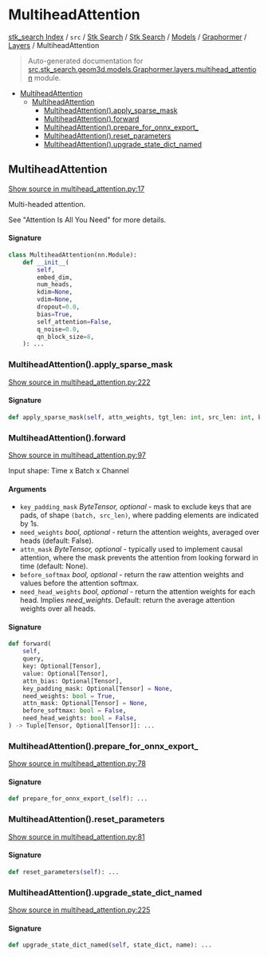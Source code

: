 # MultiheadAttention

[stk_search Index](../../../../../../README.md#stk_search-index) / `src` / [Stk Search](../../../../index.md#stk-search) / [Stk Search](../../../../index.md#stk-search) / [Models](../../index.md#models) / [Graphormer](../index.md#graphormer) / [Layers](./index.md#layers) / MultiheadAttention

> Auto-generated documentation for [src.stk_search.geom3d.models.Graphormer.layers.multihead_attention](https://github.com/mohammedazzouzi15/STK_search/blob/main/src/stk_search/geom3d/models/Graphormer/layers/multihead_attention.py) module.

- [MultiheadAttention](#multiheadattention)
  - [MultiheadAttention](#multiheadattention-1)
    - [MultiheadAttention().apply_sparse_mask](#multiheadattention()apply_sparse_mask)
    - [MultiheadAttention().forward](#multiheadattention()forward)
    - [MultiheadAttention().prepare_for_onnx_export_](#multiheadattention()prepare_for_onnx_export_)
    - [MultiheadAttention().reset_parameters](#multiheadattention()reset_parameters)
    - [MultiheadAttention().upgrade_state_dict_named](#multiheadattention()upgrade_state_dict_named)

## MultiheadAttention

[Show source in multihead_attention.py:17](https://github.com/mohammedazzouzi15/STK_search/blob/main/src/stk_search/geom3d/models/Graphormer/layers/multihead_attention.py#L17)

Multi-headed attention.

See "Attention Is All You Need" for more details.

#### Signature

```python
class MultiheadAttention(nn.Module):
    def __init__(
        self,
        embed_dim,
        num_heads,
        kdim=None,
        vdim=None,
        dropout=0.0,
        bias=True,
        self_attention=False,
        q_noise=0.0,
        qn_block_size=8,
    ): ...
```

### MultiheadAttention().apply_sparse_mask

[Show source in multihead_attention.py:222](https://github.com/mohammedazzouzi15/STK_search/blob/main/src/stk_search/geom3d/models/Graphormer/layers/multihead_attention.py#L222)

#### Signature

```python
def apply_sparse_mask(self, attn_weights, tgt_len: int, src_len: int, bsz: int): ...
```

### MultiheadAttention().forward

[Show source in multihead_attention.py:97](https://github.com/mohammedazzouzi15/STK_search/blob/main/src/stk_search/geom3d/models/Graphormer/layers/multihead_attention.py#L97)

Input shape: Time x Batch x Channel

#### Arguments

- `key_padding_mask` *ByteTensor, optional* - mask to exclude
    keys that are pads, of shape `(batch, src_len)`, where
    padding elements are indicated by 1s.
- `need_weights` *bool, optional* - return the attention weights,
    averaged over heads (default: False).
- `attn_mask` *ByteTensor, optional* - typically used to
    implement causal attention, where the mask prevents the
    attention from looking forward in time (default: None).
- `before_softmax` *bool, optional* - return the raw attention
    weights and values before the attention softmax.
- `need_head_weights` *bool, optional* - return the attention
    weights for each head. Implies *need_weights*. Default:
    return the average attention weights over all heads.

#### Signature

```python
def forward(
    self,
    query,
    key: Optional[Tensor],
    value: Optional[Tensor],
    attn_bias: Optional[Tensor],
    key_padding_mask: Optional[Tensor] = None,
    need_weights: bool = True,
    attn_mask: Optional[Tensor] = None,
    before_softmax: bool = False,
    need_head_weights: bool = False,
) -> Tuple[Tensor, Optional[Tensor]]: ...
```

### MultiheadAttention().prepare_for_onnx_export_

[Show source in multihead_attention.py:78](https://github.com/mohammedazzouzi15/STK_search/blob/main/src/stk_search/geom3d/models/Graphormer/layers/multihead_attention.py#L78)

#### Signature

```python
def prepare_for_onnx_export_(self): ...
```

### MultiheadAttention().reset_parameters

[Show source in multihead_attention.py:81](https://github.com/mohammedazzouzi15/STK_search/blob/main/src/stk_search/geom3d/models/Graphormer/layers/multihead_attention.py#L81)

#### Signature

```python
def reset_parameters(self): ...
```

### MultiheadAttention().upgrade_state_dict_named

[Show source in multihead_attention.py:225](https://github.com/mohammedazzouzi15/STK_search/blob/main/src/stk_search/geom3d/models/Graphormer/layers/multihead_attention.py#L225)

#### Signature

```python
def upgrade_state_dict_named(self, state_dict, name): ...
```